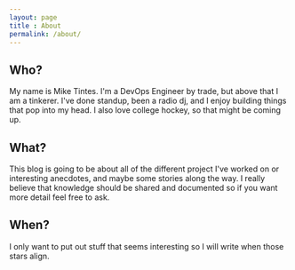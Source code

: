 ```yaml
---
layout: page
title : About
permalink: /about/
---
```


<h2>Who?</h2>
<p>My name is Mike Tintes. I'm a DevOps Engineer by trade, but above that I am a tinkerer. I've done standup, been a radio dj, and I enjoy building things that pop into my head. I also love college hockey, so that might be coming up.</p>

<h2>What?</h2>
<p>This blog is going to be about all of the different project I've worked on or interesting anecdotes, and maybe some stories along the way. I really believe that knowledge should be shared and documented so if you want more detail feel free to ask.</p>
  
<h2>When?</h2>
<p>I only want to put out stuff that seems interesting so I will write when those stars align.
</p>
